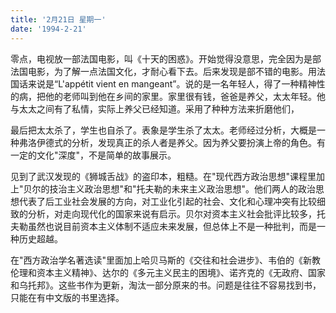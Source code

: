 ```yaml
---
title: '2月21日 星期一'
date: '1994-2-21'
---
```

零点，电视放一部法国电影，叫《十天的困惑》。开始觉得没意思，完全因为是部法国电影，为了解一点法国文化，才耐心看下去。后来发现是部不错的电影。用法国话来说是“L'appétit vient en mangeant”。说的是一名年轻人，得了一种精神性的病，把他的老师叫到他在乡间的家里。家里很有钱，爸爸是养父，太太年轻。他与太太之间有了私情，实际上养父已经知道。采用了种种方法来折磨他们，

最后把太太杀了，学生也自杀了。表象是学生杀了太太。老师经过分析，大概是一种弗洛伊德式的分析，发现真正的杀人者是养父。因为养父要扮演上帝的角色。有一定的文化"深度"，不是简单的故事展示。

见到了武汉发现的《狮城舌战》的盗印本，粗糙。在"现代西方政治思想"课程里加上"贝尔的技治主义政治思想"和"托夫勒的未来主义政治思想"。他们两人的政治思想代表了后工业社会发展的方向，对工业化引起的社会、文化和心理冲突有比较细致的分析，对走向现代化的国家来说有启示。贝尔对资本主义社会批评比较多，托夫勒虽然也说目前资本主义体制不适应未来发展，但总体上不是一种批判，而是一种历史超越。

在"西方政治学名著选读"里面加上哈贝马斯的《交往和社会进步》、韦伯的《新教伦理和资本主义精神》、达尔的《多元主义民主的困境》、诺齐克的《无政府、国家和乌托邦》。这些书作为更新，淘汰一部分原来的书。问题是往往不容易找到书，只能在有中文版的书里选择。
